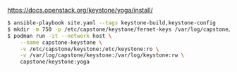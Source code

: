 https://docs.openstack.org/keystone/yoga/install/

```sh
$ ansible-playbook site.yaml --tags keystone-build,keystone-config
$ mkdir -m 750 -p /etc/capstone/keystone/fernet-keys /var/log/capstone/keystone
$ podman run -it --network host \
    --name capstone-keystone \
    -v /etc/capstone/keystone:/etc/keystone:ro \
    -v /var/log/capstone/keystone:/var/log/keystone:rw \
    capstone/keystone:yoga
```
